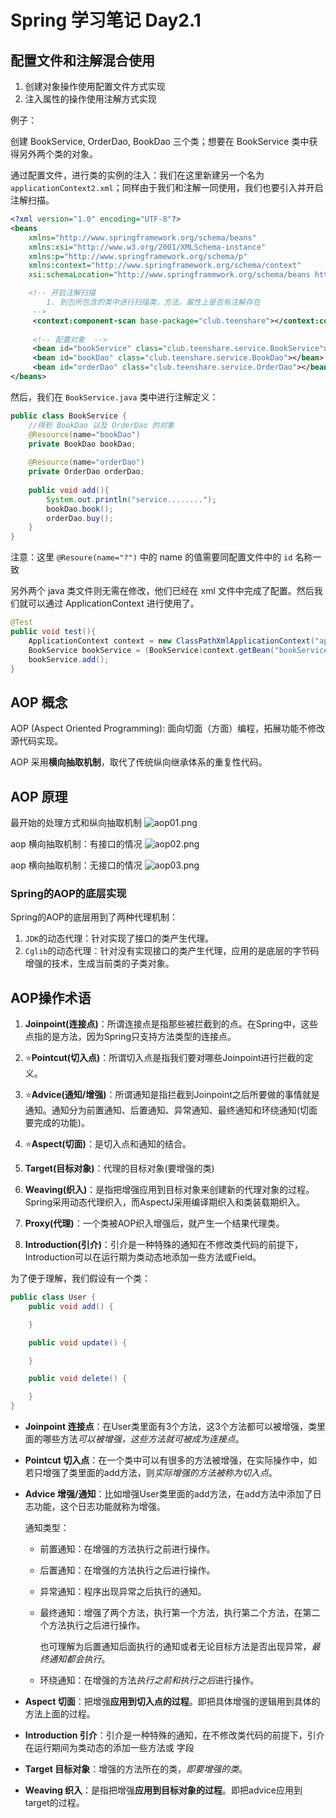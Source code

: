 # Spring 学习笔记 Day2.1

## 配置文件和注解混合使用

1. 创建对象操作使用配置文件方式实现
2. 注入属性的操作使用注解方式实现

例子：

创建 BookService, OrderDao, BookDao 三个类；想要在 BookService 类中获得另外两个类的对象。

通过配置文件，进行类的实例的注入：我们在这里新建另一个名为`applicationContext2.xml`；同样由于我们和注解一同使用，我们也要引入并开启注解扫描。

```xml
<?xml version="1.0" encoding="UTF-8"?>
<beans
	xmlns="http://www.springframework.org/schema/beans"
	xmlns:xsi="http://www.w3.org/2001/XMLSchema-instance"
	xmlns:p="http://www.springframework.org/schema/p"
	xmlns:context="http://www.springframework.org/schema/context"
	xsi:schemaLocation="http://www.springframework.org/schema/beans http://www.springframework.org/schema/beans/spring-beans-4.1.xsd	http://www.springframework.org/schema/context http://www.springframework.org/schema/context/spring-context.xsd">

	<!-- 开启注解扫描
		1. 到包所包含的类中进行扫描类，方法，属性上是否有注解存在
	 -->
	 <context:component-scan base-package="club.teenshare"></context:component-scan>
	 
	 <!-- 配置对象  -->
	 <bean id="bookService" class="club.teenshare.service.BookService"></bean>
	 <bean id="bookDao" class="club.teenshare.service.BookDao"></bean>
	 <bean id="orderDao" class="club.teenshare.service.OrderDao"></bean>
</beans>
```

然后，我们在 `BookService.java` 类中进行注解定义：

```java
public class BookService {
	//得到 BookDao 以及 OrderDao 的对象
	@Resource(name="bookDao")
	private BookDao bookDao;
	
	@Resource(name="orderDao")
	private OrderDao orderDao;
	
	public void add(){
		System.out.println("service........");
		bookDao.book();
		orderDao.buy();
	}
}
```

注意：这里 `@Resoure(name="?")` 中的 name 的值需要同配置文件中的 `id` 名称一致

另外两个 java 类文件则无需在修改，他们已经在 xml 文件中完成了配置。然后我们就可以通过 ApplicationContext 进行使用了。

```java
@Test
public void test(){
    ApplicationContext context = new ClassPathXmlApplicationContext("applicationContext2.xml");
    BookService bookService = (BookService)context.getBean("bookService");
    bookService.add();
}
```

## AOP 概念

AOP (Aspect Oriented Programming): 面向切面（方面）编程，拓展功能不修改源代码实现。

AOP 采用**横向抽取机制**，取代了传统纵向继承体系的重复性代码。

## AOP 原理

最开始的处理方式和纵向抽取机制
![aop01.png](../pics/spring/aop01.png)

aop 横向抽取机制：有接口的情况
![aop02.png](../pics/spring/aop02.png)

aop 横向抽取机制：无接口的情况
![aop03.png](../pics/spring/aop03.png)

### Spring的AOP的底层实现

Spring的AOP的底层用到了两种代理机制：

1. `JDK`的动态代理：针对实现了接口的类产生代理。
2. `Cglib`的动态代理：针对没有实现接口的类产生代理，应用的是底层的字节码增强的技术，生成当前类的子类对象。


## AOP操作术语

1. **Joinpoint(连接点)**：所谓连接点是指那些被拦截到的点。在Spring中，这些点指的是方法，因为Spring只支持方法类型的连接点。

2. ⭐**Pointcut(切入点)**：所谓切入点是指我们要对哪些Joinpoint进行拦截的定义。
3. ⭐**Advice(通知/增强)**：所谓通知是指拦截到Joinpoint之后所要做的事情就是通知。通知分为前置通知、后置通知、异常通知、最终通知和环绕通知(切面要完成的功能)。
4. ⭐**Aspect(切面)**：是切入点和通知的结合。
5. **Target(目标对象)**：代理的目标对象(要增强的类)
6. **Weaving(织入)**：是指把增强应用到目标对象来创建新的代理对象的过程。Spring采用动态代理织入，而AspectJ采用编译期织入和类装载期织入。
7. **Proxy(代理)**：一个类被AOP织入增强后，就产生一个结果代理类。
8. **Introduction(引介)**：引介是一种特殊的通知在不修改类代码的前提下，Introduction可以在运行期为类动态地添加一些方法或Field。

为了便于理解，我们假设有一个类：

```java
public class User {
    public void add() {

    }

    public void update() {

    }

    public void delete() {

    }
}
```

+ **Joinpoint 连接点**：在User类里面有3个方法，这3个方法都可以被增强，类里面的哪些方法*可以被增强，这些方法就可被成为连接点*。

+ **Pointcut 切入点**：在一个类中可以有很多的方法被增强，在实际操作中，如若只增强了类里面的add方法，则*实际增强的方法被称为切入点*。

+ **Advice 增强/通知**：比如增强User类里面的add方法，在add方法中添加了日志功能，这个日志功能就称为增强。

    通知类型：

    + 前置通知：在增强的方法执行之前进行操作。
    + 后置通知：在增强的方法执行之后进行操作。
    + 异常通知：程序出现异常之后执行的通知。
    + 最终通知：增强了两个方法，执行第一个方法，执行第二个方法，在第二个方法执行之后进行操作。

        也可理解为后置通知后面执行的通知或者无论目标方法是否出现异常，*最终通知都会执行*。
    + 环绕通知：在增强的方法*执行之前和执行之后*进行操作。

+ **Aspect 切面**：把增强**应用到切入点的过程**。即把具体增强的逻辑用到具体的方法上面的过程。

+ **Introduction 引介**：引介是一种特殊的通知，在不修改类代码的前提下，引介在运行期间为类动态的添加一些方法或 字段

+ **Target 目标对象**：增强的方法所在的类，*即要增强的类*。

+ **Weaving 织入**：是指把增强**应用到目标对象的过程**。即把advice应用到target的过程。

